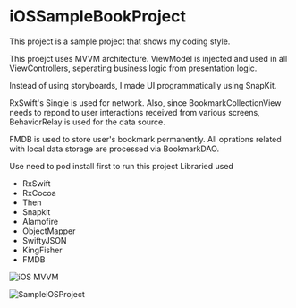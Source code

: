 # iOSSampleBookProject

This project is a sample project that shows my coding style.

This proejct uses MVVM architecture. ViewModel is injected and used in all ViewControllers, seperating business logic from presentation logic.

Instead of using storyboards, I made UI programmatically using SnapKit.

RxSwift's Single is used for network. Also, since BookmarkCollectionView needs to repond to user interactions received from various screens, BehaviorRelay is used for the data source.

FMDB is used to store user's bookmark permanently. All oprations related with local data storage are processed via BookmarkDAO.

Use need to pod install first to run this project
Libraried used
- RxSwift
- RxCocoa
- Then
- Snapkit
- Alamofire
- ObjectMapper
- SwiftyJSON
- KingFisher
- FMDB

![iOS MVVM](https://user-images.githubusercontent.com/69378425/164171073-f5219a28-5415-4ea8-8cec-331ca5e5f5e6.JPG)

![SampleiOSProject](https://user-images.githubusercontent.com/69378425/165098225-a64c5096-87b6-417b-9ce5-ad46eac4420b.gif)
